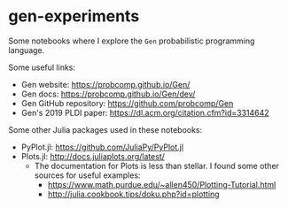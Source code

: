 # gen-experiments

Some notebooks where I explore the `Gen` probabilistic programming language.

Some useful links:
* Gen website: https://probcomp.github.io/Gen/
* Gen docs: https://probcomp.github.io/Gen/dev/
* Gen GitHub repository: https://github.com/probcomp/Gen
* Gen's 2019 PLDI paper: https://dl.acm.org/citation.cfm?id=3314642

Some other Julia packages used in these notebooks:
* PyPlot.jl: https://github.com/JuliaPy/PyPlot.jl
* Plots.jl: http://docs.juliaplots.org/latest/
    - The documentation for Plots is less than stellar. I found some other sources for useful examples:
        * https://www.math.purdue.edu/~allen450/Plotting-Tutorial.html
        * http://julia.cookbook.tips/doku.php?id=plotting

